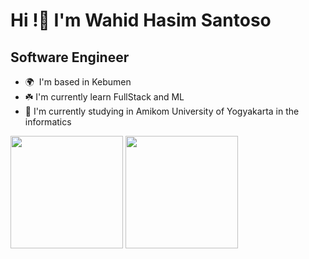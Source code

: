 Hi !👋 I'm Wahid Hasim Santoso
===========================================================================================================================================

Software Engineer
-----------------

* 🌍  I'm based in Kebumen
* ☘️  I'm currently learn FullStack and ML
* 🏫  I'm currently studying in Amikom University of Yogyakarta in the informatics

<p>
  <img height="180em" src="https://streak-stats.demolab.com?user=Hazz-i&theme=algolia&border_radius=10"/>
  <img height="180em" src="https://github-readme-stats.vercel.app/api/top-langs/?username=Hazz-i&layout=compact&langs_count=8&theme=algolia&border_radius=10"/>
</p>
